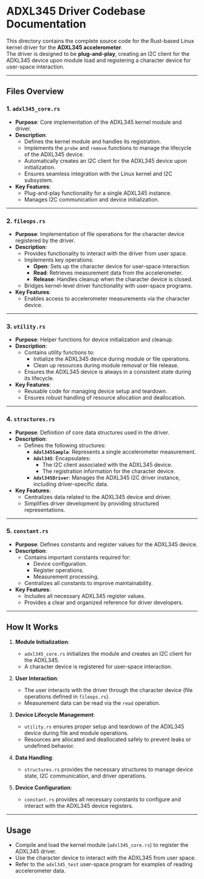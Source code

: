 # ADXL345 Driver Codebase Documentation

This directory contains the complete source code for the Rust-based Linux kernel driver for the **ADXL345 accelerometer**. <br />
The driver is designed to be **plug-and-play**, creating an I2C client for the ADXL345 device upon module load and registering a character device for user-space interaction.

---

## **Files Overview**

### **1. `adxl345_core.rs`**
- **Purpose**: Core implementation of the ADXL345 kernel module and driver.
- **Description**:
  - Defines the kernel module and handles its registration.
  - Implements the `probe` and `remove` functions to manage the lifecycle of the ADXL345 device.
  - Automatically creates an I2C client for the ADXL345 device upon initialization.
  - Ensures seamless integration with the Linux kernel and I2C subsystem.
- **Key Features**:
  - Plug-and-play functionality for a single ADXL345 instance.
  - Manages I2C communication and device initialization.

---

### **2. `fileops.rs`**
- **Purpose**: Implementation of file operations for the character device registered by the driver.
- **Description**:
  - Provides functionality to interact with the driver from user space.
  - Implements key operations:
    - **Open**: Sets up the character device for user-space interaction.
    - **Read**: Retrieves measurement data from the accelerometer.
    - **Release**: Handles cleanup when the character device is closed.
  - Bridges kernel-level driver functionality with user-space programs.
- **Key Features**:
  - Enables access to accelerometer measurements via the character device.

---

### **3. `utility.rs`**
- **Purpose**: Helper functions for device initialization and cleanup.
- **Description**:
  - Contains utility functions to:
    - Initialize the ADXL345 device during module or file operations.
    - Clean up resources during module removal or file release.
  - Ensures the ADXL345 device is always in a consistent state during its lifecycle.
- **Key Features**:
  - Reusable code for managing device setup and teardown.
  - Ensures robust handling of resource allocation and deallocation.

---

### **4. `structures.rs`**
- **Purpose**: Definition of core data structures used in the driver.
- **Description**:
  - Defines the following structures:
    - **`Adxl345Sample`**: Represents a single accelerometer measurement.
    - **`Adxl345`**: Encapsulates:
      - The I2C client associated with the ADXL345 device.
      - The registration information for the character device.
    - **`Adxl345Driver`**: Manages the ADXL345 I2C driver instance, including driver-specific data.
- **Key Features**:
  - Centralizes data related to the ADXL345 device and driver.
  - Simplifies driver development by providing structured representations.

---

### **5. `constant.rs`**
- **Purpose**: Defines constants and register values for the ADXL345 device.
- **Description**:
  - Contains important constants required for:
    - Device configuration.
    - Register operations.
    - Measurement processing.
  - Centralizes all constants to improve maintainability.
- **Key Features**:
  - Includes all necessary ADXL345 register values.
  - Provides a clear and organized reference for driver developers.

---

## **How It Works**

1. **Module Initialization**:
   - `adxl345_core.rs` initializes the module and creates an I2C client for the ADXL345.
   - A character device is registered for user-space interaction.

2. **User Interaction**:
   - The user interacts with the driver through the character device (file operations defined in `fileops.rs`).
   - Measurement data can be read via the `read` operation.

3. **Device Lifecycle Management**:
   - `utility.rs` ensures proper setup and teardown of the ADXL345 device during file and module operations.
   - Resources are allocated and deallocated safely to prevent leaks or undefined behavior.

4. **Data Handling**:
   - `structures.rs` provides the necessary structures to manage device state, I2C communication, and driver operations.

5. **Device Configuration**:
   - `constant.rs` provides all necessary constants to configure and interact with the ADXL345 device registers.

---

## **Usage**
- Compile and load the kernel module (`adxl345_core.rs`) to register the ADXL345 driver.
- Use the character device to interact with the ADXL345 from user space.
- Refer to the `adxl345_test` user-space program for examples of reading accelerometer data.

